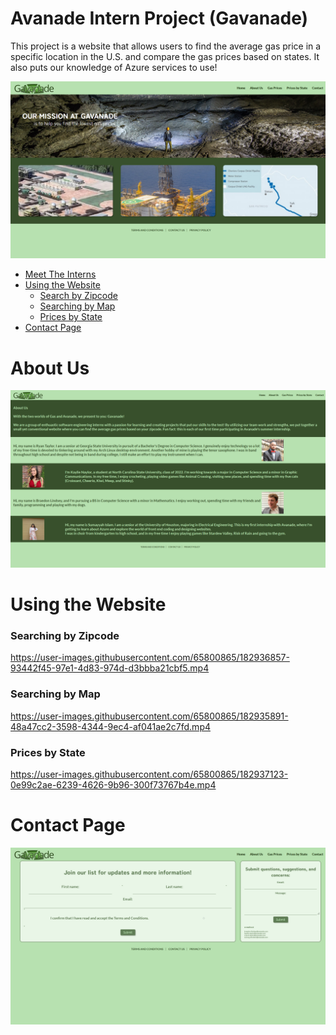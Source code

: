 # Avanade Intern Project (Gavanade)

This project is a website that allows users to find the average gas price in a specific location in the U.S. and compare the gas prices based on states. It also puts our knowledge of Azure services to use!

<p align="center">
  <img src="./assets/homepage.png"/>
</p>

-   [Meet The Interns](#about-us)
-   [Using the Website](#using-the-website)
    -   [Search by Zipcode](#searching-by-zipcode)
    -   [Searching by Map](#searching-by-map)
    -   [Prices by State](#prices-by-state)
-   [Contact Page](#contact-page)

# About Us

<p align="center">
  <img src="./assets/about-us.png"/>
</p>

# Using the Website

### Searching by Zipcode

https://user-images.githubusercontent.com/65800865/182936857-93442f45-97e1-4d83-974d-d3bbba21cbf5.mp4

### Searching by Map

https://user-images.githubusercontent.com/65800865/182935891-48a47cc2-3598-4344-9ec4-af041ae2c7fd.mp4

### Prices by State

https://user-images.githubusercontent.com/65800865/182937123-0e99c2ae-6239-4626-9b96-300f73767b4e.mp4

# Contact Page

<p align="center">
  <img src="./assets/contact.png"/>
</p>
